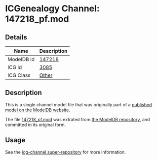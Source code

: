 # ICGenealogy Channel: 147218\_pf.mod

## Details

Name | Description
---- | -----------
ModelDB id | [147218](http://senselab.med.yale.edu/ModelDB/ShowModel.cshtml?model=147218)
ICG id | [3085](http://icg.neurotheory.ox.ac.uk/channels/other/3085)
ICG Class | [Other](http://icg.neurotheory.ox.ac.uk/channels/other)

## Description

This is a single channel model file that was originally part of a [published model on the ModelDB website](http://senselab.med.yale.edu/mModelDB/ShowModel.cshtml?model=147218).

The file [147218\_pf.mod](147218_pf.mod) was extrated from [the ModelDB repository](http://senselab.med.yale.edu/ModelDB/ShowModel.cshtml?model=147218), and committed in its original form.

## Usage

See the [icg-channel super-repository](https://github.com/icgenealogy/icg-channels) for more information.